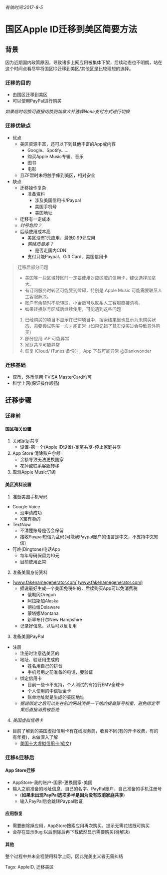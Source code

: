 *有效时间:2017-8-5*

# 国区Apple ID迁移到美区简要方法

## 背景

因为近期国内政策原因，导致诸多上网应用被集体下架，后续动态也不明朗，站在这个时间点看尽早将国区ID迁移到美区/其他区是比较理想的选择。

### 迁移的目的

- 由国区迁移到美区
- 可以使用PayPal进行购买

*如果临时切换可直接切换到加拿大并选择None支付方式进行切换*

### 迁移优缺点

- 优点
  - 美区资源丰富，还可以下到其他丰富的App或内容
    - Google、Spotify……
    - 购买Apple Music专辑、音乐
    - 图书
    - 电影
  - 且ZF暂时未将触手伸到美区，相对安全
- 缺点
  - 迁移操作复杂
    - 准备资料
      - 涉及美国信用卡/Paypal
      - 美国手机号
      - 美国地址
  - 迁移有一定成本
  -  *封号危险？*
  - 后续使用成本高
    - 美区没有1元应用，最低0.99元应用
    - *网络质量差？*
      - 是否走国内CDN
    - 支付只能Paypal、Gift Card、美国信用卡

>迁移后部分问题
>- 美国等一些区域转区时一定要使用对应区域的信用卡，建议选择加拿大。
>- 有订阅服务时转区可能受到障碍，特别是 Apple Music 可能需要联系人工客服解决。
>- 账户有余额时不能转区，小金额可以联系人工客服直接清零。
>- 如果转换账号区域后继续使用，可能遇到这些问题
>  1. 已经购买的项目不显示在已购项目中，搜索结果里也显示为未购买状态，需要尝试购买一次才能正常（如果记错了其实没买过会导致意外购买）
>  2. 部分应用 iAP 可能异常
>  3. 家庭共享可能异常
>  4. 恢复 iCloud/ iTunes 备份时，App 下载可能异常
>@Blankwonder


### 迁移基础

- 双币、外币信用卡VISA MasterCard均可
- 科学上网(保证操作顺畅)

## 迁移步骤

### 迁移前

#### 国区相关设置
1. 关闭家庭共享
    - 设置-第一个(Apple ID设置)-家庭共享-停止家庭共享
2. App Store 清除账户余额
    - 余额导致无法更换国家
    - 花掉或联系客服转移
3. 取消Apple Music订阅

#### 美区资料设置
1. 准备美国手机号码

- Google Voice
  - 没申请成功
  - X宝有卖的
- TextNow
  - 不清楚账号是否会保留
  - 接收Paypal短信为乱码(可能我Paypal账户的语言是中文，不支持中文短信)
- 叮咚(Dingtone)电话App
  - 每年号码保留为10元
  - 目前使用正常
2. 准备美国身份资料

- [www.fakenamegenerator.com](www.fakenamegenerator.com)
  - 据说最好生成一个美国免税州的，后续购买App可以免消费税
    - 俄勒冈Oregon
    - 阿拉斯加Alaska
    - 德拉维Delaware
    - 蒙塔娜Montana
    - 新罕布什尔New Hampshire
  - 记录好信息，以后可以反复用

3. 准备美国PayPal
- 注册
  - 注册时注意选美区的
  - 地址、验证用生成的
    - 姓名用自己的拼音
    - 手机号用之前准备的电话，要验证
  - 绑定信用卡
    - 目前一些卡不支持，个人测试的有招行EMV全球卡
    - 个人使用的中信钛金卡
    - 账单地址就是生成的美区地址
  - *据说绑定之后可以先在别的网站消费一下啥的提高账号权重，避免绑定苹果后直接消费被拒绝*

 4. *美国虚拟信用卡*

 - 目前了解到的美国虚拟信用卡有在线服务商，收费不同(有的开卡收费，有的有年费)，未做深入了解
   - [美国十大虚拟信用卡(软文)](http://www.listsandyou.com/10-best-virtual-credit-card-vcc-providers/)

### 迁移&迁移后

#### App Store迁移
- AppStore-我的账户-国家-更换国家-美国
- 输入之前准备的地址信息、自己的名字、PayPal账户，自己准备的手机注册号
  - (**如果未出现PayPal选项多半是因为没有取消家庭共享**)
  - 输入PayPal后会跳转Paypal验证

#### 应用恢复
- 需要删除掉应用，AppStore搜索应用再次购买，提示无需花钱既可购买
- 会存在显示Bug:以后删除后再下载依然显示需要购买(待解决)

#### 其他
整个过程中并未全程使用科学上网，因此完美主义者无需纠结

Tags: AppleID, 迁移美区

